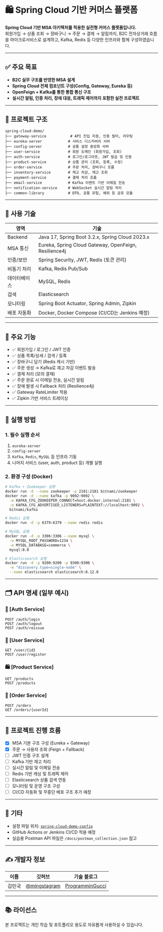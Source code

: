 # 🛍️ Spring Cloud 기반 커머스 플랫폼 

**Spring Cloud 기반 MSA 아키텍처를 적용한 실전형 커머스 플랫폼입니다.**  
회원가입 → 상품 조회 → 장바구니 → 주문 → 결제 → 알림까지, B2C 전자상거래 흐름을 마이크로서비스로 설계하고, Kafka, Redis 등 다양한 인프라와 함께 구성하였습니다.

---

## ✅ 주요 목표

- **B2C 실무 구조를 반영한 MSA 설계**
- **Spring Cloud 전체 컴포넌트 구성(Config, Gateway, Eureka 등)**
- **OpenFeign + Kafka를 통한 통합 통신 구조**
- **실시간 알림, 인증 처리, 장애 대응, 트래픽 제어까지 포함한 실전 프로젝트**

---

## 🧱 프로젝트 구조

```
spring-cloud-demo/
├── gateway-service           # API 진입 지점, 인증 필터, 라우팅
├── eureka-server            # 서비스 디스커버리 서버
├── config-server            # 공통 설정 중앙화 서버
├── user-service             # 회원 도메인 (회원가입, 조회)
├── auth-service             # 로그인/로그아웃, JWT 발급 및 인증
├── product-service          # 상품 관리 (조회, 등록, 수정)
├── order-service            # 주문 처리, 장바구니 흐름
├── inventory-service        # 재고 차감, 재고 조회
├── payment-service          # 결제 처리 흐름
├── email-service            # Kafka 이벤트 기반 이메일 전송
├── notification-service     # WebSocket 실시간 알림 처리
├── common-library           # DTO, 공통 유틸, 예외 등 공유 모듈
```

---

## 🔧 사용 기술

| 영역 | 기술 |
|------|------|
| Backend | Java 17, Spring Boot 3.2.x, Spring Cloud 2023.x |
| MSA 통신 | Eureka, Spring Cloud Gateway, OpenFeign, Resilience4j |
| 인증/보안 | Spring Security, JWT, Redis (토큰 관리) |
| 비동기 처리 | Kafka, Redis Pub/Sub |
| 데이터베이스 | MySQL, Redis |
| 검색 | Elasticsearch |
| 모니터링 | Spring Boot Actuator, Spring Admin, Zipkin |
| 배포 자동화 | Docker, Docker Compose (CI/CD는 Jenkins 예정) |

---

## 🧪 주요 기능

- ✅ 회원가입 / 로그인 / JWT 인증
- ✅ 상품 목록/상세 / 검색 / 등록
- ✅ 장바구니 담기 (Redis 캐시 기반)
- ✅ 주문 생성 → Kafka로 재고 차감 이벤트 발송
- ✅ 결제 처리 (모의 결제)
- ✅ 주문 완료 시 이메일 전송, 실시간 알림
- ✅ 장애 발생 시 Fallback 처리 (Resilience4j)
- ✅ Gateway RateLimiter 적용
- ✅ Zipkin 기반 서비스 트레이싱

---

## 🚀 실행 방법

### 1. 필수 실행 순서

1. `eureka-server`  
2. `config-server`  
3. `Kafka`, `Redis`, `MySQL` 등 인프라 기동  
4. 나머지 서비스 (user, auth, product 등) 개별 실행

### 2. 환경 구성 (Docker)

```bash
# Kafka + Zookeeper 실행
docker run -d --name zookeeper -p 2181:2181 bitnami/zookeeper
docker run -d --name kafka -p 9092:9092 \
  -e KAFKA_CFG_ZOOKEEPER_CONNECT=host.docker.internal:2181 \
  -e KAFKA_CFG_ADVERTISED_LISTENERS=PLAINTEXT://localhost:9092 \
  bitnami/kafka

# Redis 실행
docker run -d -p 6379:6379 --name redis redis

# MySQL 실행
docker run -d -p 3306:3306 --name mysql \
  -e MYSQL_ROOT_PASSWORD=1234 \
  -e MYSQL_DATABASE=commerce \
  mysql:8.0

# Elasticsearch 실행
docker run -d -p 9200:9200 -p 9300:9300 \
  -e "discovery.type=single-node" \
  --name elasticsearch elasticsearch:8.12.0
```

---

## 🗂️ API 명세 (일부 예시)

### 🔐 [Auth Service]

```
POST /auth/login
POST /auth/logout
POST /auth/reissue
```

### 👤 [User Service]

```
GET /user/{id}
POST /user/register
```

### 🛍️ [Product Service]

```
GET /products
POST /products
```

### 🛒 [Order Service]

```
POST /orders
GET /orders/{userId}
```

---

## 🧩 프로젝트 진행 흐름

- [x] MSA 기본 구조 구성 (Eureka + Gateway)
- [x] 주문 → 사용자 조회 (Feign + Fallback)
- [ ] JWT 인증 구조 설계
- [ ] Kafka 기반 재고 처리
- [ ] 실시간 알림 및 이메일 전송
- [ ] Redis 기반 캐싱 및 트래픽 제어
- [ ] Elasticsearch 상품 검색 연동
- [ ] 모니터링 및 운영 구조 구성
- [ ] CI/CD 자동화 및 무중단 배포 구조 추가 예정

---

## 📌 기타

- 설정 파일 위치: [`spring-cloud-demo-config`](https://github.com/your-id/spring-cloud-demo-config)
- GitHub Actions or Jenkins CI/CD 적용 예정
- 실습용 Postman API 파일은 `/docs/postman_collection.json` 참고

---

## ✍️ 개발자 정보

| 이름 | 깃허브 | 기술 블로그 |
|------|--------|-------------|
| 김민국 | [@mingstagram](https://github.com/mingstagram) | [ProgramminGucci](https://mingucci.tistory.com/) |

---

## 📚 라이선스

본 프로젝트는 개인 학습 및 포트폴리오 용도로 자유롭게 사용하실 수 있습니다.
